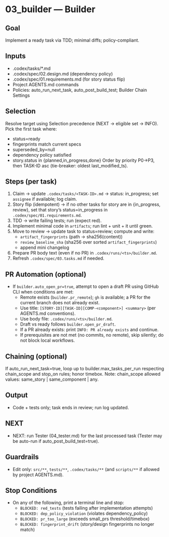 # 03_builder — Builder

## Goal
Implement a ready task via TDD; minimal diffs; policy-compliant.

## Inputs
- .codex/tasks/*.md
- .codex/spec/02.design.md (dependency policy)
- .codex/spec/01.requirements.md (for story status flip)
- Project AGENTS.md commands
- Policies: auto_run_next_task, auto_post_build_test; Builder Chain Settings

## Selection
Resolve target using Selection precedence (NEXT → eligible set → INFO).
Pick the first task where:
- status=ready
- fingerprints match current specs
- superseded_by=null
- dependency policy satisfied
- story.status in {planned,in_progress,done}
Order by priority P0→P3, then TASK-ID asc (tie-breaker: oldest last_modified_ts).

## Steps (per task)
1) Claim → update `.codex/tasks/<TASK-ID>.md` → status: in_progress; set `assignee` if available; log claim.
2) Story flip (idempotent) → if no other tasks for story are in {in_progress, review}, set that story’s status=in_progress in `.codex/spec/01.requirements.md`.
3) TDD → write failing tests; run (expect red).
4) Implement minimal code in `artifacts`; run lint + unit + it until green.
5) Move to review → update task to status=review; compute and write:
   - `artifact_fingerprints` (path → sha256(content))
   - `review_baseline_sha` (sha256 over sorted `artifact_fingerprints`)
   - append mini changelog
6) Prepare PR body text (even if no PR) in `.codex/runs/<ts>/builder.md`.
7) Refresh `.codex/spec/03.tasks.md` if needed.

## PR Automation (optional)
- If `builder.auto_open_pr=true`, attempt to open a draft PR using GitHub CLI when conditions are met:
  - Remote exists (`builder.pr_remote`); `gh` is available; a PR for the current branch does not already exist.
  - Use title: `[STORY-ID][TASK-ID][COMP-<component>] <summary>` (per AGENTS.md conventions).
  - Use body file: `.codex/runs/<ts>/builder.md`.
  - Draft vs ready follows `builder.open_pr_draft`.
  - If a PR already exists: print `INFO: PR already exists` and continue.
  - If prerequisites are not met (no commits, no remote), skip silently; do not block local workflows.

## Chaining (optional)
If auto_run_next_task=true, loop up to builder.max_tasks_per_run respecting chain_scope and stop_on rules; honor timebox.
Note: chain_scope allowed values: same_story | same_component | any.

## Output
- Code + tests only; task ends in review; run log updated.

## NEXT
- NEXT: run Tester (04_tester.md) for the last processed task (Tester may be auto-run if auto_post_build_test=true).

## Guardrails
- Edit only: `src/**`, `tests/**`, `.codex/tasks/**` (and `scripts/**` if allowed by project AGENTS.md).

## Stop Conditions
- On any of the following, print a terminal line and stop:
  - `BLOCKED: red_tests` (tests failing after implementation attempts)
  - `BLOCKED: dep_policy_violation` (violates dependency_policy)
  - `BLOCKED: pr_too_large` (exceeds small_prs threshold/timebox)
  - `BLOCKED: fingerprint_drift` (story/design fingerprints no longer match)
